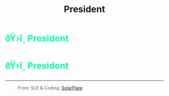 ﻿---
lang: en-US
title: President
prev: Overseer
next: Swapper
---
# <font color="#01ffaa">ðŸ›ï¸ <b>President</b></font> <Badge text="Power" type="tip" vertical="middle"/>
# <font color="#01ffaa">ðŸ›ï¸ <b>President</b></font> <Badge text="Power" type="tip" vertical="middle"/>
---

> From: SLE & Coding: [SolarFlare](#)

